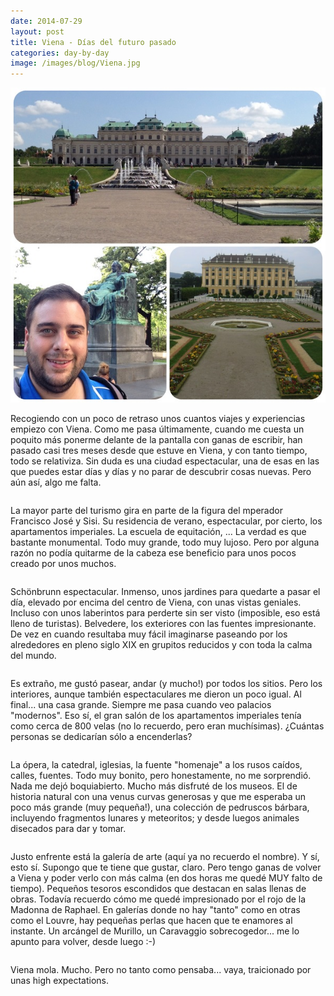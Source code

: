 ```yaml
---
date: 2014-07-29
layout: post
title: Viena - Días del futuro pasado
categories: day-by-day
image: /images/blog/Viena.jpg
---
```


[![Vienna 2014 - Miky - Miguel](/images/blog/Viena.jpg)](/images/blog/Viena.jpg)

Recogiendo con un poco de retraso unos cuantos viajes y experiencias empiezo con Viena. Como me pasa últimamente, cuando me cuesta un poquito más ponerme delante de la pantalla con ganas de escribir, han pasado casi tres meses desde que estuve en Viena, y con tanto tiempo, todo se relativiza. Sin duda es una ciudad espectacular, una de esas en las que puedes estar días y días y no parar de descubrir cosas nuevas. Pero aún así, algo me falta.
<pre></pre>
La mayor parte del turismo gira en parte de la figura del mperador Francisco José y Sisi. Su residencia de verano, espectacular, por cierto, los apartamentos imperiales. La escuela de equitación, ... La verdad es que bastante monumental. Todo muy grande, todo muy lujoso. Pero por alguna razón no podía quitarme de la cabeza ese beneficio para unos pocos creado por unos muchos.
<pre></pre>
Schönbrunn espectacular. Inmenso, unos jardines para quedarte a pasar el día, elevado por encima del centro de Viena, con unas vistas geniales. Incluso con unos laberintos para perderte sin ser visto (imposible, eso está lleno de turistas). Belvedere, los exteriores con las fuentes impresionante. De vez en cuando resultaba muy fácil imaginarse paseando por los alrededores en pleno siglo XIX en grupitos reducidos y con toda la calma del mundo.
<pre></pre>
Es extraño, me gustó pasear, andar (y mucho!) por todos los sitios. Pero los interiores, aunque también espectaculares me dieron un poco igual. Al final... una casa grande. Siempre me pasa cuando veo palacios "modernos". Eso sí, el gran salón de los apartamentos imperiales tenía como cerca de 800 velas (no lo recuerdo, pero eran muchísimas). ¿Cuántas personas se dedicarían sólo a encenderlas?
<pre></pre>
La ópera, la catedral, iglesias, la fuente "homenaje" a los rusos caídos, calles, fuentes. Todo muy bonito, pero honestamente, no me sorprendió. Nada me dejó boquiabierto. Mucho más disfruté de los museos. El de historia natural con una venus curvas generosas y que me esperaba un poco más grande (muy pequeña!), una colección de pedruscos bárbara, incluyendo fragmentos lunares y meteoritos; y desde luegos animales disecados para dar y tomar.
<pre></pre>
Justo enfrente está la galería de arte (aquí ya no recuerdo el nombre). Y sí, esto sí. Supongo que te tiene que gustar, claro. Pero tengo ganas de volver a Viena y poder verlo con más calma (en dos horas me quedé MUY falto de tiempo). Pequeños tesoros escondidos que destacan en salas llenas de obras. Todavía recuerdo cómo me quedé impresionado por el rojo de la Madonna de Raphael. En galerías donde no hay "tanto" como en otras como el Louvre, hay pequeñas perlas que hacen que te enamores al instante. Un arcángel de Murillo, un Caravaggio sobrecogedor... me lo apunto para volver, desde luego :-)
<pre></pre>
Viena mola. Mucho. Pero no tanto como pensaba... vaya, traicionado por unas high expectations.
